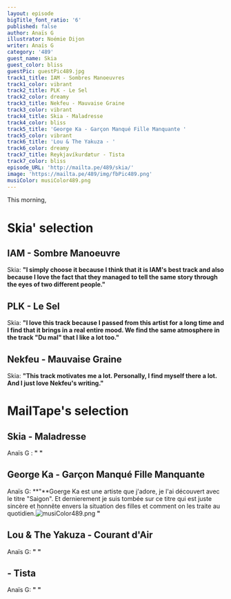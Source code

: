 ```yaml
---
layout: episode
bigTitle_font_ratio: '6'
published: false
author: Anaïs G
illustrator: Noémie Dijon
writer: Anaïs G
category: '489'
guest_name: Skia
guest_color: bliss
guestPic: guestPic489.jpg
track1_title: IAM - Sombres Manoeuvres
track1_color: vibrant
track2_title: PLK - Le Sel
track2_color: dreamy
track3_title: Nekfeu - Mauvaise Graine
track3_color: vibrant
track4_title: Skia - Maladresse
track4_color: bliss
track5_title: 'George Ka - Garçon Manqué Fille Manquante '
track5_color: vibrant
track6_title: 'Lou & The Yakuza - '
track6_color: dreamy
track7_title: Reykjavíkurdætur - Tista
track7_color: bliss
episode_URL: 'http://mailta.pe/489/skia/'
image: 'https://mailta.pe/489/img/fbPic489.png'
musiColor: musiColor489.png
---
```

<p id="introduction">This morning,


</p>

# Skia' selection

## IAM - Sombre Manoeuvre
Skia: **"**I simply choose it because I think that it is IAM's best track and also because I love the fact that they managed to tell the same story through the eyes of two different people.**"**

## PLK - Le Sel
Skia: **"**I love this track because I passed from this artist for a long time and I find that it brings in a real entire mood. We find the same atmosphere in the track "Du mal" that I like a lot too.**"**

## Nekfeu - Mauvaise Graine
Skia: **"**This track motivates me a lot. Personally, I find myself there a lot. And I just love Nekfeu's writing.**"**

# MailTape's selection

## Skia - Maladresse
Anaïs G : **"** **"**  

## George Ka - Garçon Manqué Fille Manquante
Anaïs G: **"**Goerge Ka est une artiste que j'adore, je l'ai découvert avec le titre "Saigon". Et dernierement je suis tombée sur ce titre qui est juste sincère et honnête envers la situation des filles et comment on les traite au quotidien.![musiColor489.png]({{site.baseurl}}/img/musiColor489.png)
**"**

## Lou & The Yakuza - Courant d'Air
Anaïs G: **"** **"**

##  - Tista
Anaïs G: **"** **"**

<p id="outroduction"></p>
